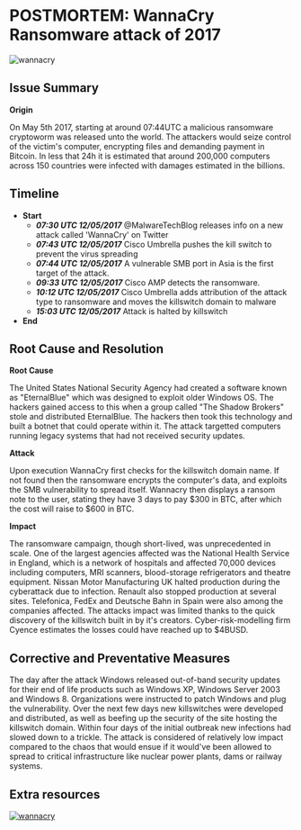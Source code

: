 # POSTMORTEM: WannaCry Ransomware attack of 2017
![wannacry](https://mybroadband.co.za/news/wp-content/uploads/2017/05/WannaCry.jpg)

## Issue Summary
**Origin**

On May 5th 2017, starting at around 07:44UTC a malicious ransomware cryptoworm was released unto the world. The attackers would seize control of the victim's computer, encrypting files and demanding payment in Bitcoin.
In less that 24h it is estimated that around 200,000 computers across 150 countries were infected with damages estimated in the billions.

## Timeline
* **Start** 
	* ***07:30 UTC 12/05/2017*** @MalwareTechBlog releases info on a new attack called 'WannaCry' on Twitter
	* ***07:43 UTC 12/05/2017*** Cisco Umbrella pushes the kill switch to prevent the virus spreading
	* ***07:44 UTC 12/05/2017*** A vulnerable SMB port in Asia is the first target of the attack.
	* ***09:33 UTC 12/05/2017*** Cisco AMP detects the ransomware.
	* ***10:12 UTC 12/05/2017*** Cisco Umbrella adds attribution of the attack type to ransomware and moves the killswitch domain to malware
	* ***15:03 UTC 12/05/2017*** Attack is halted by killswitch
* **End**

## Root Cause and Resolution

**Root Cause**

The United States National Security Agency had created a software known as "EternalBlue" which was designed to exploit older Windows OS. The hackers gained access to this when a group called "The Shadow Brokers" stole and distributed EternalBlue. The hackers then took this technology and built a botnet that could operate within it. The attack targetted computers running legacy systems that had not received security updates.

**Attack**

Upon execution WannaCry first checks for the killswitch domain name. If not found then the ransomware encrypts the computer's data, and exploits the SMB vulnerability to spread itself.
Wannacry then displays a ransom note to the user, stating they have 3 days to pay $300 in BTC, after which the cost will raise to $600 in BTC.

**Impact**

The ransomware campaign, though short-lived, was unprecedented in scale. One of the largest agencies affected was the National Health Service in England, which is a network of hospitals and affected 70,000 devices including computers, MRI scanners, blood-storage refrigerators and theatre equipment. Nissan Motor Manufacturing UK halted production during the cyberattack due to infection. Renault also stopped production at several sites. Telefonica, FedEx and Deutsche Bahn in Spain were also among the companies affected.
The attacks impact was limited thanks to the quick discovery of the killswitch built in by it's creators. Cyber-risk-modelling firm Cyence estimates the losses could have reached up to $4BUSD.

## Corrective and Preventative Measures
The day after the attack Windows released out-of-band security updates for their end of life products such as Windows XP, Windows Server 2003 and Windows 8.
Organizations were instructed to patch Windows and plug the vulnerability. 
Over the next few days new killswitches were developed and distributed, as well as beefing up the security of the site hosting the killswitch domain. Within four days of the initial outbreak new infections had slowed down to a trickle.
The attack is considered of relatively low impact compared to the chaos that would ensue if it would've been allowed to spread to critical infrastructure like nuclear power plants, dams or railway systems.

## Extra resources
[![wannacry](https://img.youtube.com/vi/VIDEO-ID/0.jpg)](https://youtu.be/I5Wxh-rCzrY)
